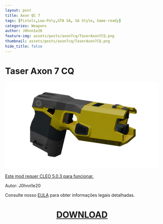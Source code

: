 ```yaml
---
layout: post
title: Axon QC 7
tags: [Pistols,Low-Poly,GTA SA, SA Style, Game-ready]
categories: Weapons
author: J0hnn1e20
feature-img: assets/posts/axon7cq/TaserAxon7CQ.png
thumbnail: assets/posts/axon7cq/TaserAxon7CQ.png
hide_title: false
---
```


# Taser Axon 7 CQ

![Axon7CQ](/assets/posts/axon7cq/TaserAxon7CQ.png)

[Este mod requer CLEO 5.0.3 para funcionar.](https://github.com/cleolibrary/CLEO5/releases/tag/v5.0.3)

Autor: J0hnn1e20

Consulte nosso [EULA](https://j0hnn1e20.github.io/EULA.html) para obter informações legais detalhadas.

<h1 style="text-align: center; color: white;">
    <a href="/assets/posts/axon7cq/TaserAxon7CQ.zip" download>DOWNLOAD</a>
<h1>
